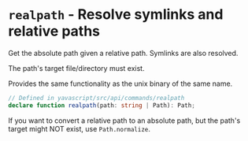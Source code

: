 # `realpath` - Resolve symlinks and relative paths

Get the absolute path given a relative path. Symlinks are also resolved.

The path's target file/directory must exist.

Provides the same functionality as the unix binary of the same name.

```ts
// Defined in yavascript/src/api/commands/realpath
declare function realpath(path: string | Path): Path;
```

If you want to convert a relative path to an absolute path, but the path's target might NOT exist, use `Path.normalize`.

